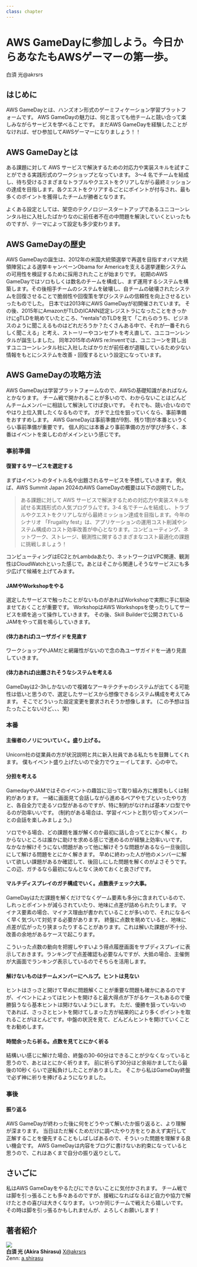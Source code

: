 ```yaml
---
class: chapter
---
```


# AWS GameDayに参加しよう。今日からあなたもAWSゲーマーの第一歩。

<div class="flush-right">
白須 光@akrsrs
</div>

## はじめに
AWS GameDayとは、ハンズオン形式のゲーミフィケーション学習プラットフォームです。
AWS GameDayの魅力は、何と言っても他チームと競い合って楽しみながらサービスを学べることです。
まだAWS GameDayを経験したことがなければ、ぜひ参加してAWSゲーマーになりましょう！！

## AWS GameDayとは
ある課題に対して AWS サービスで解決するための対応力や実装スキルを試すことができる実践形式のワークショップとなっています。
3～4 名でチームを結成し、待ち受けるさまざまなトラブルやクエストをクリアしながら最終ミッションの達成を目指します。各クエストをクリアするごとにポイントが付与され、最も多くのポイントを獲得したチームが勝者となります。

よくある設定としては、架空のテクノロジースタートアップであるユニコーンレンタル社に入社したばかりなのに前任者不在の中問題を解決していくといったものですが、テーマによって設定も多少変わります。

## AWS GameDayの歴史

AWS GameDayの誕生は、2012年の米国大統領選挙で再選を目指すオバマ大統領陣営による選挙キャンペーンObama for Americaを支える選挙運動システムの可用性を検証するために採用されたことが始まりです。
初期のAWS GameDayではソロもしくは数名のチームを構成し、まず運用するシステムを構築します。その後相手チームのシステムを破壊し、自チームの破壊されたシステムを回復させることで脆弱性や回復策を学びシステムの信頼性を向上させるといったものでした。
日本では2013年にAWS GameDayが初開催されています。
その後、2015年にAmazonがTLDのICANN認定レジストラになったことをきっかけにgTLDを眺めていたところ、"rentals"のTLDを見て「これらのうち、ビジネスのように聞こえるものはどれだろうか？たくさんある中で、それが一番それらしく聞こえる」と考え、ストーリーやコンセプトを考え直して、ユニコーンレンタルが誕生しました。
同年2015年のAWS re:Inventでは、ユニコーンを貸し出すユニコーンレンタル社に入社したばかりだが前任者が退職しているため少ない情報をもとにシステムを改善・回復するという設定になっています。

## AWS GameDayの攻略方法

AWS GameDayは学習プラットフォームなので、AWSの基礎知識があればなんとかなります。
チーム戦で開かれることが多いので、わからないことはどんどんチームメンバーに相談して解決してけば良いです。
それでも、競い合いなのでやはり上位入賞したくなるものです。
ガチで上位を狙っていくなら、事前準備をおすすめします。
AWS GameDayは事前準備が9割、残り1割が本番というくらい事前準備が重要です。
個人的には本番より事前準備の方が学びが多く、本番はイベントを楽しむのがメインという感じです。

### 事前準備

#### 復習するサービスを選定する
まずはイベントのタイトル名や出題されるサービスを予想していきます。
例えば、AWS Summit Japan 2024のAWS GameDayの概要は以下の説明でした。

> ある課題に対して AWS サービスで解決するための対応力や実装スキルを試せる実践形式の人気プログラムです。3-4 名でチームを結成し、トラブルやクエストをクリアしながら最終ミッション達成を目指します。今年のシナリオ 「Frugality fest」は、アプリケーションの運用コスト削減やシステム構成のコスト効率改善が中心となります。コンピューティング、ネットワーク、ストレージ、観測性に関するさまざまなコスト最適化の課題に挑戦しましょう！

コンピューティングはEC2とかLambdaあたり、ネットワークはVPC関連、観測性はCloudWatchといった感じで。あとはそこから関連しそうなサービスにも多少広げて候補を上げてみます。

#### JAMやWorkshopをやる
選定したサービスで触ったことがないものがあればWorkshopで実際に手に馴染ませておくことが重要です。
WorkshopはAWS Workshopsを使ったりしてサービスを順を追って操作していきます。
その後、Skill Builderで公開されているJAMをやって肩を鳴らしていきます。

#### (体力あれば)ユーザガイドを見直す
ワークショップやJAMだと網羅性がないので念の為ユーザガイドを一通り見直していきます。

#### (体力あれば)出題されそうなシステムを考える
GameDayは2-3hしかないので複雑なアーキテクチャのシステムが出てくる可能性は低いと思うので、選定したサービスから想像できるシステム構成を考えてみます。
そこでどういった設定変更を要求されそうか想像します。
(この予想は当たったことないけど、、、笑)

### 本番

#### 主催者のノリについていく。盛り上げる。
Unicorn社の従業員の方が状況説明と共に新入社員である私たちを鼓舞してくれます。
僕もイベント盛り上げたいので全力でウェーイしてます、心の中で。

#### 分担を考える
GamedayやJAMではそのイベントの趣旨に沿って取り組み方に推奨もしくは制約があります。
一緒に画面見て会話しながら進めるペアやモブといったやり方と、各自全力で走るソロ型があるのですが、特に制約がなければ基本ソロ型でやるのが効率いいです。
(制約がある場合は、学習イベントと割り切ってメンバーとの会話を楽しみましょう。)

ソロでやる場合、どの課題を誰が解くのか最初に話し合ってとにかく解く。
わからないところは誰かに助けを求める感じで進めるのが経験上効率いいです。
なかなか解けそうにない問題があって他に解けそうな問題があるなら一旦後回しにして解ける問題をとにかく解きます。
早めに終わった人が他のメンバーに解いて欲しい課題があるか確認して、後回しにした問題を解くのがよさそうです。
この辺、ガチるなら最初になんとなく決めておくと良さげです。

#### マルチディスプレイのガチ構成でいく。点数表チェック大事。
GameDayはただ課題を解くだけでなくゲーム要素も多分に含まれているので、しれっとポイントが減らされていたり、地味に点差が詰められたりします。
マイナス要素の場合、マイナス理由が書かれていることが多いので、それになるべく早く気づいて対処する必要があります。
終盤に点数を眺めていると、地味に点差が広がったり狭まったりすることがあります。これは解いた課題が不十分、改善の余地があるケースで起こります。

こういった点数の動向を把握しやすいよう得点履歴画面をサブディスプレイに表示しておきます。ランキングで点差確認も必要なんですが、大抵の場合、主催側が大画面でランキング表示しているのでそちらを活用します。

#### 解けないものはチームメンバーにヘルプ。ヒントは見ない
ヒントはさっさと開けて早めに問題解くことが重要な問題も確かにあるのですが、イベントによってはヒントを開けると最大得点が下がるケースもあるので優勝狙うなら基本ヒントは開けないようにします。
ただ、優勝を狙っていないのであれば、さっさとヒントを開けてしまった方が結果的により多くポイントを取れることがほとんどです。中盤の状況を見て、どんどんヒントを開けていくことをお勧めします。

#### 時間余ったら祈る。点数を見てとにかく祈る
結構いい感じに解けた場合、終盤の30-60分はできることが少なくなっていると思うので、あとはとにかく祈ります。
前に祈らず30分ほど余裕かましてたら最後の10秒くらいで逆転負けしたことがありました。
そこから私はGameDay終盤で必ず神に祈りを捧げるようになりました。

### 事後

#### 振り返る
AWS GameDayが終わった後に何をどうやって解いたか振り返ると、より理解が深まります。
当日はただ解くためだけに調べたやり方をとりあえず実行して正解することを優先することもしばしばあるので、そういった問題を理解する良い機会です。
AWS GameDayは内容をブログに書けないお約束になっていると思うので、これはあくまで自分の振り返りとして。

## さいごに
私はAWS GameDayをやるたびにできないことに気付かされます。
チーム戦では脚を引っ張ることも多々あるのですが、接戦になればなるほど自力や協力で解けたときの喜びは大きくなります。
いつか同じチームで戦えたら嬉しいです。その時は脚を引っ張るかもしれませんが、よろしくお願いします！

## 著者紹介

<div class="author-profile">
    <img src="images/chap-ashirasu.jpg">
    <div>
        <div>
            <b>白須 光 (Akira Shirasu)</b>
            <a href="https://x.com/akrsrs">X@akrsrs</a>
        </div>
        <div>
            Zenn: <a href="https://zenn.dev/shikira">a.shirasu</a><br/>
        </div>
    </div>
</div>
